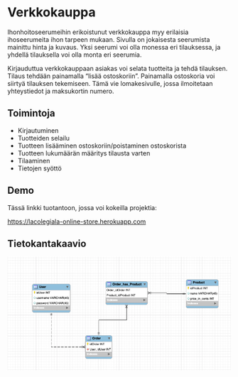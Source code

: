 # Verkkokauppa 

Ihonhoitoseerumeihin erikoistunut verkkokauppa myy erilaisia ihoseerumeita ihon tarpeen mukaan. Sivulla on jokaisesta seerumista mainittu hinta ja kuvaus. Yksi seerumi voi olla monessa eri tilauksessa, ja yhdellä tilauksella voi olla monta eri seerumia.

Kirjauduttua verkkokauppaan asiakas voi selata tuotteita ja tehdä tilauksen. Tilaus tehdään painamalla “lisää ostoskoriin”. Painamalla ostoskoria voi siirtyä tilauksen tekemiseen. Tämä vie lomakesivulle, jossa ilmoitetaan yhteystiedot ja maksukortin numero.

## Toimintoja

- Kirjautuminen
- Tuotteiden selailu
- Tuotteen lisääminen ostoskoriin/poistaminen ostoskorista
- Tuotteen lukumäärän määritys tilausta varten
- Tilaaminen
- Tietojen syöttö

## Demo

Tässä linkki tuotantoon, jossa voi kokeilla projektia:

https://lacolegiala-online-store.herokuapp.com

## Tietokantakaavio

![Tietokantakaavio, joka sisältää asiakas-, tilaus- ja tuotetaulut](https://raw.githubusercontent.com/lacolegiala/online-store/master/Online-store-database-schema.png)